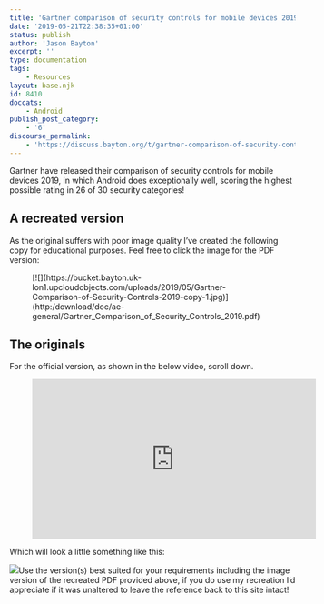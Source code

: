 ```yaml
---
title: 'Gartner comparison of security controls for mobile devices 2019'
date: '2019-05-21T22:38:35+01:00'
status: publish
author: 'Jason Bayton'
excerpt: ''
type: documentation
tags: 
    - Resources
layout: base.njk
id: 8410
doccats:
    - Android
publish_post_category:
    - '6'
discourse_permalink:
    - 'https://discuss.bayton.org/t/gartner-comparison-of-security-controls-for-mobile-devices-2019/299'
---
```

Gartner have released their comparison of security controls for mobile devices 2019, in which Android does exceptionally well, scoring the highest possible rating in 26 of 30 security categories!

A recreated version
-------------------

As the original suffers with poor image quality I’ve created the following copy for educational purposes. Feel free to click the image for the PDF version:

<figure class="wp-block-image">[![](https://bucket.bayton.uk-lon1.upcloudobjects.com/uploads/2019/05/Gartner-Comparison-of-Security-Controls-2019-copy-1.jpg)](http:/download/doc/ae-general/Gartner_Comparison_of_Security_Controls_2019.pdf)</figure>

The originals
-------------

For the official version, as shown in the below video, scroll down.

<figure class="wp-block-embed-youtube wp-block-embed is-type-video is-provider-youtube wp-embed-aspect-16-9 wp-has-aspect-ratio"><div class="wp-block-embed__wrapper"><iframe allow="accelerometer; autoplay; encrypted-media; gyroscope; picture-in-picture" allowfullscreen="" frameborder="0" height="281" loading="lazy" src="https://www.youtube.com/embed/zRhSmH4vSE0?feature=oembed" title="2019 state of mobile security intro - Interview with Gartner's Patrick Hevesi" width="500"></iframe></div></figure>

Which will look a little something like this:

![](https://bucket.bayton.uk-lon1.upcloudobjects.com/uploads/2019/05/0.png)Use the version(s) best suited for your requirements including the image version of the recreated PDF provided above, if you do use my recreation I’d appreciate if it was unaltered to leave the reference back to this site intact!